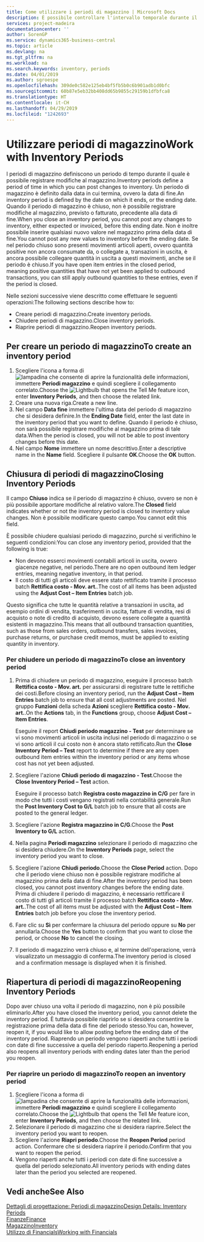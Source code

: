 ```yaml
---
title: Come utilizzare i periodi di magazzino | Microsoft Docs
description: È possibile controllare l'intervallo temporale durante il quale si possono registrare modifiche al magazzino defininendo periodi di magazzino.
services: project-madeira
documentationcenter: ''
author: SorenGP
ms.service: dynamics365-business-central
ms.topic: article
ms.devlang: na
ms.tgt_pltfrm: na
ms.workload: na
ms.search.keywords: inventory, periods
ms.date: 04/01/2019
ms.author: sgroespe
ms.openlocfilehash: 309de0c582e125eb4bf5fb5b0c6b901adb1d0bfc
ms.sourcegitcommit: 60b87e5eb32bb408dd65b9855c29159b1dfbfca8
ms.translationtype: HT
ms.contentlocale: it-CH
ms.lasthandoff: 04/29/2019
ms.locfileid: "1242693"
---
```

# <a name="work-with-inventory-periods"></a><span data-ttu-id="b0474-103">Utilizzare periodi di magazzino</span><span class="sxs-lookup"><span data-stu-id="b0474-103">Work with Inventory Periods</span></span>
<span data-ttu-id="b0474-104">I periodi di magazzino definiscono un periodo di tempo durante il quale è possibile registrare modifiche al magazzino.</span><span class="sxs-lookup"><span data-stu-id="b0474-104">Inventory periods define a period of time in which you can post changes to inventory.</span></span> <span data-ttu-id="b0474-105">Un periodo di magazzino è definito dalla data in cui termina, ovvero la data di fine.</span><span class="sxs-lookup"><span data-stu-id="b0474-105">An inventory period is defined by the date on which it ends, or the ending date.</span></span> <span data-ttu-id="b0474-106">Quando il periodo di magazzino è chiuso, non è possibile registrare modifiche al magazzino, previsto o fatturato, precedente alla data di fine.</span><span class="sxs-lookup"><span data-stu-id="b0474-106">When you close an inventory period, you cannot post any changes to inventory, either expected or invoiced, before this ending date.</span></span> <span data-ttu-id="b0474-107">Non è inoltre possibile inserire qualsiasi nuovo valore nel magazzino prima della data di fine.</span><span class="sxs-lookup"><span data-stu-id="b0474-107">You cannot post any new values to inventory before the ending date.</span></span> <span data-ttu-id="b0474-108">Se nel periodo chiuso sono presenti movimenti articoli aperti, ovvero quantità positive non ancora consumate da, o collegate a, transazioni in uscita, è ancora possibile collegare quantità in uscita a questi movimenti, anche se il periodo è chiuso.</span><span class="sxs-lookup"><span data-stu-id="b0474-108">If you have open item entries in the closed period, meaning positive quantities that have not yet been applied to outbound transactions, you can still apply outbound quantities to these entries, even if the period is closed.</span></span>  

<span data-ttu-id="b0474-109">Nelle sezioni successive viene descritto come effettuare le seguenti operazioni:</span><span class="sxs-lookup"><span data-stu-id="b0474-109">The following sections describe how to:</span></span>  

* <span data-ttu-id="b0474-110">Creare periodi di magazzino.</span><span class="sxs-lookup"><span data-stu-id="b0474-110">Create inventory periods.</span></span>  
* <span data-ttu-id="b0474-111">Chiudere periodi di magazzino.</span><span class="sxs-lookup"><span data-stu-id="b0474-111">Close inventory periods.</span></span>  
* <span data-ttu-id="b0474-112">Riaprire periodi di magazzino.</span><span class="sxs-lookup"><span data-stu-id="b0474-112">Reopen inventory periods.</span></span>  

## <a name="to-create-an-inventory-period"></a><span data-ttu-id="b0474-113">Per creare un periodo di magazzino</span><span class="sxs-lookup"><span data-stu-id="b0474-113">To create an inventory period</span></span>  
1. <span data-ttu-id="b0474-114">Scegliere l'icona a forma di ![lampadina che consente di aprire la funzionalità delle informazioni](media/ui-search/search_small.png "Informazioni sull'operazione che si desidera eseguire"), immettere **Periodi magazzino** e quindi scegliere il collegamento correlato.</span><span class="sxs-lookup"><span data-stu-id="b0474-114">Choose the ![Lightbulb that opens the Tell Me feature](media/ui-search/search_small.png "Tell me what you want to do") icon, enter **Inventory Periods**, and then choose the related link.</span></span>  
2. <span data-ttu-id="b0474-115">Creare una nuova riga.</span><span class="sxs-lookup"><span data-stu-id="b0474-115">Create a new line.</span></span>  
3. <span data-ttu-id="b0474-116">Nel campo **Data fine** immettere l'ultima data del periodo di magazzino che si desidera definire.</span><span class="sxs-lookup"><span data-stu-id="b0474-116">In the **Ending Date** field, enter the last date in the inventory period that you want to define.</span></span> <span data-ttu-id="b0474-117">Quando il periodo è chiuso, non sarà possibile registrare modifiche al magazzino prima di tale data.</span><span class="sxs-lookup"><span data-stu-id="b0474-117">When the period is closed, you will not be able to post inventory changes before this date.</span></span>  
4. <span data-ttu-id="b0474-118">Nel campo **Nome** immettere un nome descrittivo.</span><span class="sxs-lookup"><span data-stu-id="b0474-118">Enter a descriptive name in the **Name** field.</span></span> <span data-ttu-id="b0474-119">Scegliere il pulsante **OK**.</span><span class="sxs-lookup"><span data-stu-id="b0474-119">Choose the **OK** button.</span></span>  

## <a name="closing-inventory-periods"></a><span data-ttu-id="b0474-120">Chiusura di periodi di magazzino</span><span class="sxs-lookup"><span data-stu-id="b0474-120">Closing Inventory Periods</span></span>  
<span data-ttu-id="b0474-121">Il campo **Chiuso** indica se il periodo di magazzino è chiuso, ovvero se non è più possibile apportare modifiche al relativo valore.</span><span class="sxs-lookup"><span data-stu-id="b0474-121">The **Closed** field indicates whether or not the inventory period is closed to inventory value changes.</span></span> <span data-ttu-id="b0474-122">Non è possibile modificare questo campo.</span><span class="sxs-lookup"><span data-stu-id="b0474-122">You cannot edit this field.</span></span>  

<span data-ttu-id="b0474-123">È possibile chiudere qualsiasi periodo di magazzino, purché si verifichino le seguenti condizioni:</span><span class="sxs-lookup"><span data-stu-id="b0474-123">You can close any inventory period, provided that the following is true:</span></span>  

* <span data-ttu-id="b0474-124">Non devono esserci movimenti contabili articoli in uscita, ovvero giacenze negative, nel periodo.</span><span class="sxs-lookup"><span data-stu-id="b0474-124">There are no open outbound item ledger entries, meaning negative inventory, in that period.</span></span>  
* <span data-ttu-id="b0474-125">Il costo di tutti gli articoli deve essere stato rettificato tramite il processo batch **Rettifica costo - Mov. art.**.</span><span class="sxs-lookup"><span data-stu-id="b0474-125">The cost of all items has been adjusted using the **Adjust Cost – Item Entries** batch job.</span></span>  

<span data-ttu-id="b0474-126">Questo significa che tutte le quantità relative a transazioni in uscita, ad esempio ordini di vendita, trasferimenti in uscita, fatture di vendita, resi di acquisto o note di credito di acquisto, devono essere collegate a quantità esistenti in magazzino.</span><span class="sxs-lookup"><span data-stu-id="b0474-126">This means that all outbound transaction quantities, such as those from sales orders, outbound transfers, sales invoices, purchase returns, or purchase credit memos, must be applied to existing quantity in inventory.</span></span>  

### <a name="to-close-an-inventory-period"></a><span data-ttu-id="b0474-127">Per chiudere un periodo di magazzino</span><span class="sxs-lookup"><span data-stu-id="b0474-127">To close an inventory period</span></span>  
1. <span data-ttu-id="b0474-128">Prima di chiudere un periodo di magazzino, eseguire il processo batch **Rettifica costo - Mov. art.** per assicurarsi di registrare tutte le rettifiche dei costi.</span><span class="sxs-lookup"><span data-stu-id="b0474-128">Before closing an inventory period, run the **Adjust Cost – Item Entries** batch job to ensure that all cost adjustments are posted.</span></span> <span data-ttu-id="b0474-129">Nel gruppo **Funzioni** della scheda **Azioni** scegliere **Rettifica costo - Mov. art.**.</span><span class="sxs-lookup"><span data-stu-id="b0474-129">On the **Actions** tab, in the **Functions** group, choose **Adjust Cost – Item Entries**.</span></span>  

     <span data-ttu-id="b0474-130">Eseguire il report **Chiudi periodo magazzino - Test** per determinare se vi sono movimenti articoli in uscita inclusi nel periodo di magazzino o se vi sono articoli il cui costo non è ancora stato rettificato.</span><span class="sxs-lookup"><span data-stu-id="b0474-130">Run the **Close Inventory Period – Test** report to determine if there are any open outbound item entries within the inventory period or any items whose cost has not yet been adjusted.</span></span>  
2. <span data-ttu-id="b0474-131">Scegliere l'azione **Chiudi periodo di magazzino - Test**.</span><span class="sxs-lookup"><span data-stu-id="b0474-131">Choose the **Close Inventory Period – Test** action.</span></span>  

     <span data-ttu-id="b0474-132">Eseguire il processo batch **Registra costo magazzino in C/G** per fare in modo che tutti i costi vengano registrati nella contabilità generale.</span><span class="sxs-lookup"><span data-stu-id="b0474-132">Run the **Post Inventory Cost to G/L** batch job to ensure that all costs are posted to the general ledger.</span></span>  
3. <span data-ttu-id="b0474-133">Scegliere l'azione **Registra magazzino in C/G**.</span><span class="sxs-lookup"><span data-stu-id="b0474-133">Choose the **Post Inventory to G/L** action.</span></span>  
4. <span data-ttu-id="b0474-134">Nella pagina **Periodi magazzino** selezionare il periodo di magazzino che si desidera chiudere.</span><span class="sxs-lookup"><span data-stu-id="b0474-134">On the **Inventory Periods** page, select the inventory period you want to close.</span></span>  
5. <span data-ttu-id="b0474-135">Scegliere l'azione **Chiudi periodo**.</span><span class="sxs-lookup"><span data-stu-id="b0474-135">Choose the **Close Period** action.</span></span> <span data-ttu-id="b0474-136">Dopo che il periodo viene chiuso non è possibile registrare modifiche al magazzino prima della data di fine.</span><span class="sxs-lookup"><span data-stu-id="b0474-136">After the inventory period has been closed, you cannot post inventory changes before the ending date.</span></span> <span data-ttu-id="b0474-137">Prima di chiudere il periodo di magazzino, è necessario rettificare il costo di tutti gli articoli tramite il processo batch **Rettifica costo - Mov. art.**.</span><span class="sxs-lookup"><span data-stu-id="b0474-137">The cost of all items must be adjusted with the **Adjust Cost – Item Entries** batch job before you close the inventory period.</span></span>  
6. <span data-ttu-id="b0474-138">Fare clic su **Sì** per confermare la chiusura del periodo oppure su **No** per annullarla.</span><span class="sxs-lookup"><span data-stu-id="b0474-138">Choose the **Yes** button to confirm that you want to close the period, or choose **No** to cancel the closing.</span></span>  
7. <span data-ttu-id="b0474-139">Il periodo di magazzino verrà chiuso e, al termine dell'operazione, verrà visualizzato un messaggio di conferma.</span><span class="sxs-lookup"><span data-stu-id="b0474-139">The inventory period is closed and a confirmation message is displayed when it is finished.</span></span>  

## <a name="reopening-inventory-periods"></a><span data-ttu-id="b0474-140">Riapertura di periodi di magazzino</span><span class="sxs-lookup"><span data-stu-id="b0474-140">Reopening Inventory Periods</span></span>  
<span data-ttu-id="b0474-141">Dopo aver chiuso una volta il periodo di magazzino, non è più possibile eliminarlo.</span><span class="sxs-lookup"><span data-stu-id="b0474-141">After you have closed the inventory period, you cannot delete the inventory period.</span></span> <span data-ttu-id="b0474-142">È tuttavia possibile riaprirlo se si desidera consentire la registrazione prima della data di fine del periodo stesso.</span><span class="sxs-lookup"><span data-stu-id="b0474-142">You can, however, reopen it, if you would like to allow posting before the ending date of the inventory period.</span></span> <span data-ttu-id="b0474-143">Riaprendo un periodo vengono riaperti anche tutti i periodi con date di fine successive a quella del periodo riaperto.</span><span class="sxs-lookup"><span data-stu-id="b0474-143">Reopening a period also reopens all inventory periods with ending dates later than the period you reopen.</span></span>  

### <a name="to-reopen-an-inventory-period"></a><span data-ttu-id="b0474-144">Per riaprire un periodo di magazzino</span><span class="sxs-lookup"><span data-stu-id="b0474-144">To reopen an inventory period</span></span>  
1. <span data-ttu-id="b0474-145">Scegliere l'icona a forma di ![lampadina che consente di aprire la funzionalità delle informazioni](media/ui-search/search_small.png "Informazioni sull'operazione che si desidera eseguire"), immettere **Periodi magazzino** e quindi scegliere il collegamento correlato.</span><span class="sxs-lookup"><span data-stu-id="b0474-145">Choose the ![Lightbulb that opens the Tell Me feature](media/ui-search/search_small.png "Tell me what you want to do") icon, enter **Inventory Periods**, and then choose the related link.</span></span>  
2. <span data-ttu-id="b0474-146">Selezionare il periodo di magazzino che si desidera riaprire.</span><span class="sxs-lookup"><span data-stu-id="b0474-146">Select the inventory period you want to reopen.</span></span>  
3. <span data-ttu-id="b0474-147">Scegliere l'azione **Riapri periodo**.</span><span class="sxs-lookup"><span data-stu-id="b0474-147">Choose the **Reopen Period** period action.</span></span> <span data-ttu-id="b0474-148">Confermare che si desidera riaprire il periodo.</span><span class="sxs-lookup"><span data-stu-id="b0474-148">Confirm that you want to reopen the period.</span></span>  
4. <span data-ttu-id="b0474-149">Vengono riaperti anche tutti i periodi con date di fine successive a quella del periodo selezionato.</span><span class="sxs-lookup"><span data-stu-id="b0474-149">All inventory periods with ending dates later than the period you selected are reopened.</span></span>  

## <a name="see-also"></a><span data-ttu-id="b0474-150">Vedi anche</span><span class="sxs-lookup"><span data-stu-id="b0474-150">See Also</span></span>  
[<span data-ttu-id="b0474-151">Dettagli di progettazione: Periodi di magazzino</span><span class="sxs-lookup"><span data-stu-id="b0474-151">Design Details: Inventory Periods</span></span>](design-details-inventory-periods.md)  
[<span data-ttu-id="b0474-152">Finanze</span><span class="sxs-lookup"><span data-stu-id="b0474-152">Finance</span></span>](finance.md)  
[<span data-ttu-id="b0474-153">Magazzino</span><span class="sxs-lookup"><span data-stu-id="b0474-153">Inventory</span></span>](inventory-manage-inventory.md)  
[<span data-ttu-id="b0474-154">Utilizzo di Financials</span><span class="sxs-lookup"><span data-stu-id="b0474-154">Working with Financials</span></span>](ui-work-product.md)
